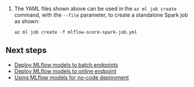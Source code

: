1. The YAML files shown above can be used in the `az ml job create` command, with the `--file` parameter, to create a standalone Spark job as shown:

    ```azurecli
    az ml job create -f mlflow-score-spark-job.yml
    ```

## Next steps

- [Deploy MLflow models to batch endpoints](how-to-mlflow-batch.md)
- [Deploy MLflow models to online endpoint](how-to-deploy-mlflow-models-online-endpoints.md)
- [Using MLflow models for no-code deployment](how-to-log-mlflow-models.md)